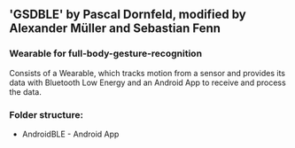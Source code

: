 ## 'GSDBLE' by Pascal Dornfeld, modified by Alexander Müller and Sebastian Fenn

### Wearable for full-body-gesture-recognition
Consists of a Wearable, which tracks motion from a sensor 
and provides its data with Bluetooth Low Energy and an Android
App to receive and process the data.

### Folder structure:

- AndroidBLE - Android App
